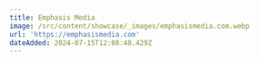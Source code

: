 ```yaml
---
title: Emphasis Media
image: /src/content/showcase/_images/emphasismedia.com.webp
url: 'https://emphasismedia.com'
dateAdded: 2024-07-15T12:08:48.429Z
---
```


